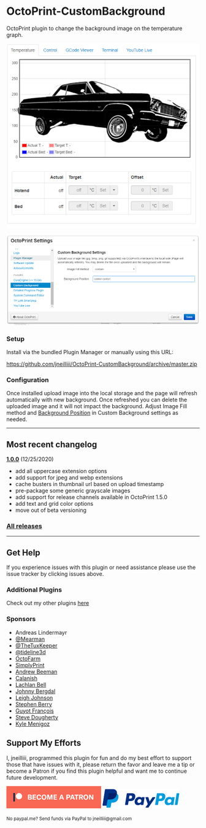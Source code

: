 # OctoPrint-CustomBackground

OctoPrint plugin to change the background image on the temperature graph.

![screenshot](screenshot.png)

![screenshot](settings.png)

### Setup

Install via the bundled Plugin Manager or manually using this URL:

https://github.com/jneilliii/OctoPrint-CustomBackground/archive/master.zip

### Configuration

Once installed upload image into the local storage and the page will refresh automatically with new background. Once refreshed you can delete the uploaded image and it will not impact the background. Adjust Image Fill method and [Background Position](https://www.w3schools.com/cssref/pr_background-position.asp) in Custom Background settings as needed.

---

## Most recent changelog

**[1.0.0](https://github.com/jneilliii/OctoPrint-BedLevelVisualizer/releases/tag/1.0.0)** (12/25/2020)

* add all uppercase extension options
* add support for jpeg and webp extensions
* cache busters in thumbnail url based on upload timestamp
* pre-package some generic grayscale images
* add support for release channels available in OctoPrint 1.5.0
* add text and grid color options
* move out of beta versioning

### [All releases](https://github.com/jneilliii/OctoPrint-CustomBackground/releases)

---

## Get Help

If you experience issues with this plugin or need assistance please use the issue tracker by clicking issues above.

### Additional Plugins

Check out my other plugins [here](https://plugins.octoprint.org/by_author/#jneilliii)

### Sponsors
- Andreas Lindermayr
- [@Mearman](https://github.com/Mearman)
- [@TheTuxKeeper](https://github.com/thetuxkeeper)
- [@tideline3d](https://github.com/tideline3d/)
- [OctoFarm](https://octofarm.net/)
- [SimplyPrint](https://simplyprint.dk/)
- [Andrew Beeman](https://github.com/Kiendeleo)
- [Calanish](https://github.com/calanish)
- [Lachlan Bell](https://lachy.io/)
- [Johnny Bergdal](https://github.com/bergdahl)
- [Leigh Johnson](https://github.com/leigh-johnson)
- [Stephen Berry](https://github.com/berrystephenw)
- [Guyot François](https://github.com/iFrostizz)
- [Steve Dougherty](https://github.com/Thynix)
- [Kyle Menigoz](https://menigoz.me)
## Support My Efforts
I, jneilliii, programmed this plugin for fun and do my best effort to support those that have issues with it, please return the favor and leave me a tip or become a Patron if you find this plugin helpful and want me to continue future development.

[![Patreon](patreon-with-text-new.png)](https://www.patreon.com/jneilliii) [![paypal](paypal-with-text.png)](https://paypal.me/jneilliii)

<small>No paypal.me? Send funds via PayPal to jneilliii&#64;gmail&#46;com</small>
